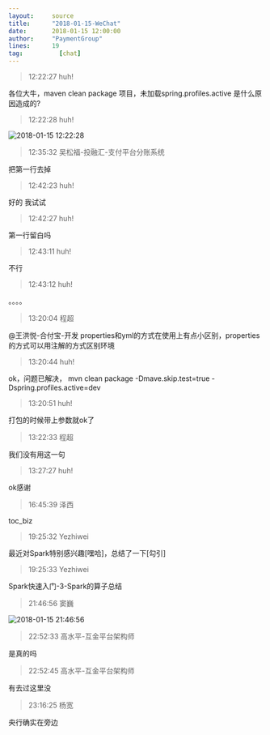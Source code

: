 ```yaml
---
layout:     source 
title:      "2018-01-15-WeChat"
date:       2018-01-15 12:00:00
author:     "PaymentGroup"
lines:      19 
tag:		  [chat]
---
```

> 12:22:27  huh!  
   
各位大牛，maven clean package 项目，未加载spring.profiles.active 是什么原因造成的?  
   
> 12:22:28  huh!  
   
![2018-01-15 12:22:28](http://static.cocolian.org/img/20180115_122228.png) 
   
> 12:35:32  吴松福-投融汇-支付平台分账系统  
   
把第一行去掉  
   
> 12:42:23  huh!  
   
好的 我试试  
   
> 12:42:27  huh!  
   
第一行留白吗  
   
> 12:43:11  huh!  
   
不行  
   
> 12:43:12  huh!  
   
。。。。  
   
> 13:20:04  程超  
   
@王洪悦-合付宝-开发 properties和yml的方式在使用上有点小区别，properties的方式可以用注解的方式区别环境  
   
> 13:20:44  huh!  
   
ok，问题已解决， mvn clean package -Dmave.skip.test=true -Dspring.profiles.active=dev  
   
> 13:20:51  huh!  
   
打包的时候带上参数就ok了  
   
> 13:22:33  程超  
   
我们没有用这一句  
   
> 13:27:27  huh!  
   
ok感谢  
   
> 16:45:39  泽西  
   
toc_biz  
   
> 19:25:32  Yezhiwei  
   
最近对Spark特别感兴趣[嘿哈]，总结了一下[勾引]  
   
> 19:25:33  Yezhiwei  
   
Spark快速入门-3-Spark的算子总结  
   
> 21:46:56  窦巍  
   
![2018-01-15 21:46:56](http://static.cocolian.org/img/20180115_214656.png) 
   
> 22:52:33  高水平-互金平台架构师  
   
是真的吗  
   
> 22:52:45  高水平-互金平台架构师  
   
有去过这里没  
   
> 23:16:25  杨宽  
   
央行确实在旁边  
   
